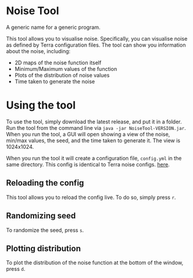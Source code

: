 # Noise Tool
A generic name for a generic program.

This tool allows you to visualise noise.
Specifically, you can visualise noise as defined by Terra configuration files. The tool can show you information about
the noise, including:
* 2D maps of the noise function itself
* Minimum/Maximum values of the function
* Plots of the distribution of noise values
* Time taken to generate the noise

# Using the tool
To use the tool, simply download the latest release, and put it in a folder. 
Run the tool from the command line via `java -jar NoiseTool-VERSION.jar`.
When you run the tool, a GUI will open showing a view of the noise, min/max values, the seed, and the time taken to
generate it. The view is 1024x1024.

When you run the tool it will create a configuration file, `config.yml` in the same directory. This config is identical
to Terra noise configs.
[here](https://github.com/PolyhedralDev/Terra/wiki/Noise-Options).

## Reloading the config
This tool allows you to reload the config live. To do so, simply press `r`.

## Randomizing seed
To randomize the seed, press `s`.

## Plotting distribution
To plot the distribution of the noise function at the bottom of the window, press `d`.